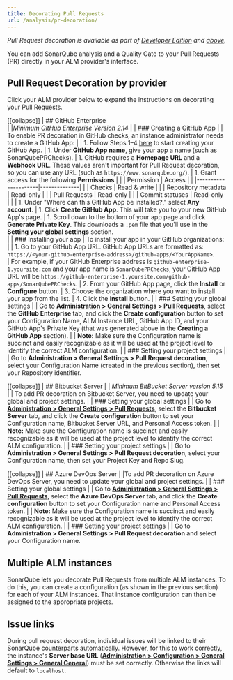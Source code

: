 ```yaml
---
title: Decorating Pull Requests
url: /analysis/pr-decoration/
---
```


_Pull Request decoration is available as part of [Developer Edition](https://redirect.sonarsource.com/editions/developer.html) and [above](https://www.sonarsource.com/plans-and-pricing/)._

You can add SonarQube analysis and a Quality Gate to your Pull Requests (PR) directly in your ALM provider's interface.

## Pull Request Decoration by provider

Click your ALM provider below to expand the instructions on decorating your Pull Requests.

[[collapse]]
| ## GitHub Enterprise  
|
|*Minimum GitHub Enterprise Version 2.14*
|
| ### Creating a GitHub App
|
| To enable PR decoration in GitHub checks, an instance administrator needs to create a GitHub App:
|
| 1. Follow Steps 1–4 [here](https://developer.github.com/apps/building-github-apps/creating-a-github-app/) to start creating your GitHub App.
| 1. Under **GitHub App name**, give your app a name (such as SonarQubePRChecks).
| 1. GitHub requires a **Homepage URL** and a **Webhook URL**. These values aren't important for Pull Request decoration, so you can use any URL (such as `https://www.sonarqube.org/`).
| 1. Grant access for the following **Permissions**
|
|	| Permission          | Access       |
|	|---------------------|--------------|
|	| Checks              | Read & write |
|	| Repository metadata | Read-only    |
|	| Pull Requests       | Read-only    |
|	| Commit statuses     | Read-only    |
|
| 1. Under "Where can this GitHub App be installed?," select **Any account**.
| 1. Click **Create GitHub App**. This will take you to your new GitHub App's page.
| 1. Scroll down to the bottom of your app page and click **Generate Private Key**. This downloads a `.pem` file that you'll use in the **Setting your global settings** section.  
|
| ### Installing your app
| To install your app in your GitHub organizations:
|
| 1. Go to your GitHub App URL. GitHub App URLs are formatted as: `https://<your-github-enterprise-address>/github-apps/<YourAppName>`.  
|	For example, if your GitHub Enterprise address is `github-enterprise-1.yoursite.com` and your app name is `SonarQubePRChecks`, your GitHub App URL will be `https://github-enterprise-1.yoursite.com/github-apps/SonarQubePRChecks`.
| 2. From your GitHub App page, click the **Install** or **Configure** button.
| 3. Choose the organization where you want to install your app from the list.
| 4. Click the **Install** button. 
|
| ### Setting your global settings
|
| Go to **[Administration > General Settings > Pull Requests](/#sonarqube-admin#/admin/settings?category=pull_request/)**, select the **GitHub Enterprise** tab, and click the **Create configuration** button to set your Configuration Name, ALM Instance URL, GitHub App ID, and your GitHub App's Private Key (that was generated above in the **Creating a GitHub App** section).
|
| **Note:** Make sure the Configuration name is succinct and easily recognizable as it will be used at the project level to identify the correct ALM configuration.
|
| ### Setting your project settings
|
| Go to **Administration > General Settings > Pull Request decoration**, select your Configuration Name (created in the previous section), then set your Repository identifier.

[[collapse]]
| ## Bitbucket Server
|
| *Minimum BitBucket Server version 5.15*
|
| To add PR decoration on Bitbucket Server, you need to update your global and project settings. 
|
| ### Setting your global settings
|
| Go to **[Administration > General Settings > Pull Requests](/#sonarqube-admin#/admin/settings?category=pull_request/)**, select the **Bitbucket Server** tab, and click the **Create configuration** button to set your  Configuration name, Bitbucket Server URL, and Personal Access token.
|
| **Note:** Make sure the Configuration name is succinct and easily recognizable as it will be used at the project level to identify the correct ALM configuration.
|
| ### Setting your project settings
|
| Go to **Administration > General Settings > Pull Request decoration**, select your Configuration name, then set your Project Key and Repo Slug.

[[collapse]]
| ## Azure DevOps Server
|
|To add PR decoration on Azure DevOps Server, you need to update your global and project settings. 
|
| ### Setting your global settings
|
| Go to **[Administration > General Settings > Pull Requests](/#sonarqube-admin#/admin/settings?category=pull_request/)**, select the **Azure DevOps Server** tab, and click the **Create configuration** button to set your  Configuration name and Personal Access token.
|
| **Note:** Make sure the Configuration name is succinct and easily recognizable as it will be used at the project level to identify the correct ALM configuration.
|
| ### Setting your project settings
|
| Go to **Administration > General Settings > Pull Request decoration** and select your Configuration name.

## Multiple ALM instances
SonarQube lets you decorate Pull Requests from multiple ALM instances. To do this, you can create a configuration (as shown in the previous section) for each of your ALM instances. That instance configuration can then be assigned to the appropriate projects. 

## Issue links
During pull request decoration, individual issues will be linked to their SonarQube counterparts automatically. However, for this to work correctly, the instance's **Server base URL** (**[Administration > Configuration > General Settings > General General](/#sonarqube-admin#/admin/settings)**) must be set correctly. Otherwise the links will default to `localhost`.